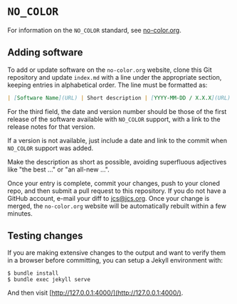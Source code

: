 # `NO_COLOR`

For information on the `NO_COLOR` standard, see
[no-color.org](http://no-color.org).

## Adding software

To add or update software on the `no-color.org` website, clone this Git
repository and update `index.md` with a line under the appropriate section,
keeping entries in alphabetical order.
The line must be formatted as:

``` markdown
| [Software Name](URL) | Short description | [YYYY-MM-DD / X.X.X](URL) |
```

For the third field, the date and version number should be those of the first
release of the software available with `NO_COLOR` support, with a link to the
release notes for that version.

If a version is not available, just include a date and link to the commit when
`NO_COLOR` support was added.

Make the description as short as possible, avoiding superfluous adjectives like
"the best ..." or "an all-new ...".

Once your entry is complete, commit your changes, push to your cloned repo, and
then submit a pull request to this repository.
If you do not have a GitHub account, e-mail your diff to
[jcs@jcs.org](mailto:jcs@jcs.org).
Once your change is merged, the `no-color.org` website will be automatically
rebuilt within a few minutes.

## Testing changes

If you are making extensive changes to the output and want to verify them in a
browser before committing, you can setup a Jekyll environment with:

``` console
$ bundle install
$ bundle exec jekyll serve
```

And then visit
[http://127.0.0.1:4000/](http://127.0.0.1:4000/).
